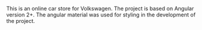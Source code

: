This is an online car store for Volkswagen. The project is based on Angular version 2+. The angular material was used for styling in the development of the project.
